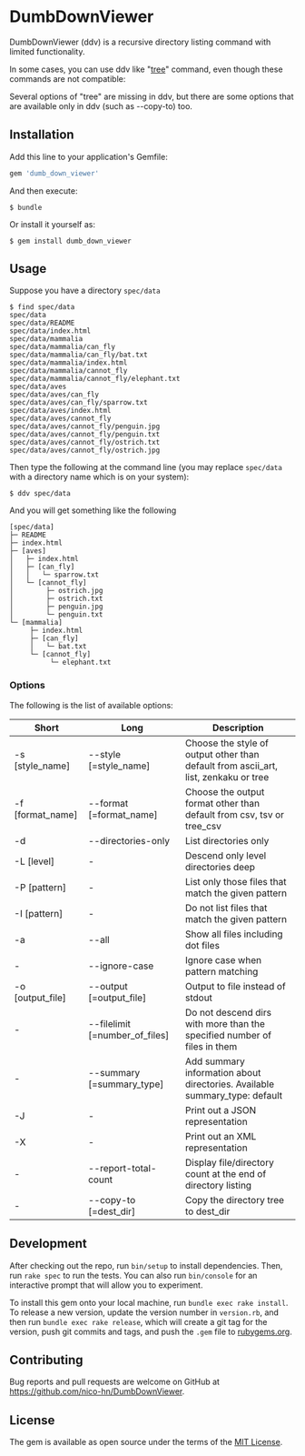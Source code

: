 # DumbDownViewer

DumbDownViewer (ddv) is a recursive directory listing command with limited functionality.

In some cases, you can use ddv like "[tree](http://mama.indstate.edu/users/ice/tree/)" command, even though these commands are not compatible:

Several options of "tree" are missing in ddv, but there are some options that are available only in ddv (such as --copy-to) too.

## Installation

Add this line to your application's Gemfile:

```ruby
gem 'dumb_down_viewer'
```

And then execute:

    $ bundle

Or install it yourself as:

    $ gem install dumb_down_viewer

## Usage

Suppose you have a directory `spec/data`

    $ find spec/data
    spec/data
    spec/data/README
    spec/data/index.html
    spec/data/mammalia
    spec/data/mammalia/can_fly
    spec/data/mammalia/can_fly/bat.txt
    spec/data/mammalia/index.html
    spec/data/mammalia/cannot_fly
    spec/data/mammalia/cannot_fly/elephant.txt
    spec/data/aves
    spec/data/aves/can_fly
    spec/data/aves/can_fly/sparrow.txt
    spec/data/aves/index.html
    spec/data/aves/cannot_fly
    spec/data/aves/cannot_fly/penguin.jpg
    spec/data/aves/cannot_fly/penguin.txt
    spec/data/aves/cannot_fly/ostrich.txt
    spec/data/aves/cannot_fly/ostrich.jpg


Then type the following at the command line (you may replace `spec/data` with a directory name which is on your system):

    $ ddv spec/data

And you will get something like the following

    [spec/data]
    ├─ README
    ├─ index.html
    ├─ [aves]
    │   ├─ index.html
    │   ├─ [can_fly]
    │   │   └─ sparrow.txt
    │   └─ [cannot_fly]
    │        ├─ ostrich.jpg
    │        ├─ ostrich.txt
    │        ├─ penguin.jpg
    │        └─ penguin.txt
    └─ [mammalia]
         ├─ index.html
         ├─ [can_fly]
         │   └─ bat.txt
         └─ [cannot_fly]
              └─ elephant.txt

### Options

The following is the list of available options:

|Short |Long |Description |
|------|-----|------------|
|-s [style_name] |--style [=style_name] |Choose the style of output other than default from ascii_art, list, zenkaku or tree |
|-f [format_name] |--format [=format_name] |Choose the output format other than default from csv, tsv or tree_csv |
|-d |--directories-only |List directories only |
|-L [level] |- |Descend only level directories deep |
|-P [pattern] |- |List only those files that match the given pattern |
|-I [pattern] |- |Do not list files that match the given pattern |
|-a |--all |Show all files including dot files |
|- |--ignore-case |Ignore case when pattern matching |
|-o [output_file] |--output [=output_file] |Output to file instead of stdout |
|- |--filelimit [=number_of_files] |Do not descend dirs with more than the specified number of files in them |
|- |--summary [=summary_type] |Add summary information about directories. Available summary_type: default |
|-J |- |Print out a JSON representation |
|-X |- |Print out an XML representation |
|- |--report-total-count |Display file/directory count at the end of directory listing |
|- |--copy-to [=dest_dir] |Copy the directory tree to dest_dir |


## Development

After checking out the repo, run `bin/setup` to install dependencies. Then, run `rake spec` to run the tests. You can also run `bin/console` for an interactive prompt that will allow you to experiment.

To install this gem onto your local machine, run `bundle exec rake install`. To release a new version, update the version number in `version.rb`, and then run `bundle exec rake release`, which will create a git tag for the version, push git commits and tags, and push the `.gem` file to [rubygems.org](https://rubygems.org).

## Contributing

Bug reports and pull requests are welcome on GitHub at https://github.com/nico-hn/DumbDownViewer.


## License

The gem is available as open source under the terms of the [MIT License](http://opensource.org/licenses/MIT).

